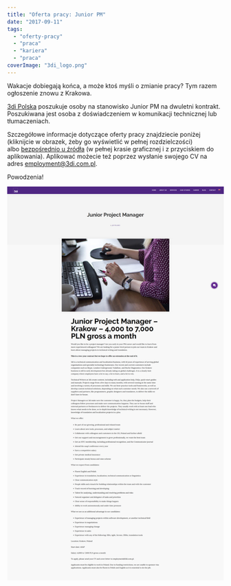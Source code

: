 ```yaml
---
title: "Oferta pracy: Junior PM"
date: "2017-09-11"
tags:
  - "oferty-pracy"
  - "praca"
  - "kariera"
  - "praca"
coverImage: "3di_logo.png"
---
```


Wakacje dobiegają końca, a może ktoś myśli o zmianie pracy? Tym razem ogłoszenie
znowu z Krakowa.

[3di Polska](http://3di.com.pl/) poszukuje osoby na stanowisko Junior PM na
dwuletni kontrakt. Poszukiwana jest osoba z doświadczeniem w komunikacji
technicznej lub tłumaczeniach.

Szczegółowe informacje dotyczące oferty pracy znajdziecie poniżej (kliknijcie w
obrazek, żeby go wyświetlić w pełnej rozdzielczości)
albo [bezpośrednio u źródła](http://3di.com.pl/junior-project-manager/) (w
pełnej krasie graficznej i z przyciskiem do aplikowania). Aplikować możecie też
poprzez wysłanie swojego CV na adres
[employment@3di.com.pl](mailto:employment@3di.com.pl).

Powodzenia!

[![](images/3di_com_pl_junior-project-manager.png)](http://techwriter.pl/wp-content/uploads/2017/09/3di_com_pl_junior-project-manager.png)
